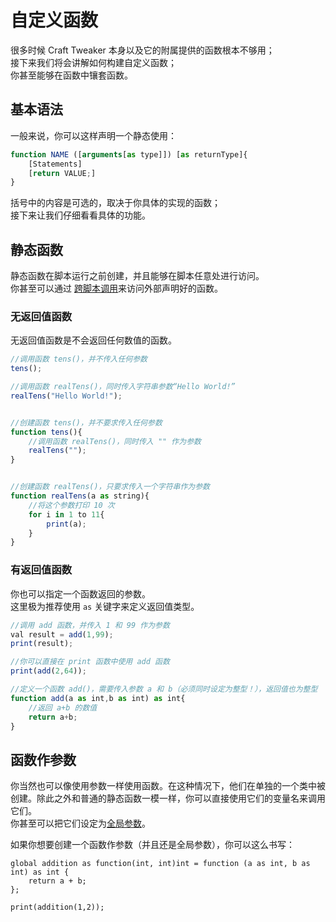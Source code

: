 # 自定义函数

很多时候 Craft Tweaker 本身以及它的附属提供的函数根本不够用；  
接下来我们将会讲解如何构建自定义函数；  
你甚至能够在函数中镶套函数。

## 基本语法
一般来说，你可以这样声明一个静态使用：

```js
function NAME ([arguments[as type]]) [as returnType]{
	[Statements]
	[return VALUE;]
}
```

括号中的内容是可选的，取决于你具体的实现的函数；  
接下来让我们仔细看看具体的功能。


## 静态函数
静态函数在脚本运行之前创建，并且能够在脚本任意处进行访问。  
你甚至可以通过 [跨脚本调用](Cross-Script_Reference)来访问外部声明好的函数。


### 无返回值函数

无返回值函数是不会返回任何数值的函数。

```js
//调用函数 tens()，并不传入任何参数
tens();

//调用函数 realTens()，同时传入字符串参数“Hello World!”
realTens("Hello World!");


//创建函数 tens()，并不要求传入任何参数
function tens(){
	//调用函数 realTens()，同时传入 "" 作为参数
	realTens("");
}


//创建函数 realTens()，只要求传入一个字符串作为参数
function realTens(a as string){
	//将这个参数打印 10 次
	for i in 1 to 11{
		print(a);
	}
}
```

### 有返回值函数

你也可以指定一个函数返回的参数。  
这里极为推荐使用 `as` 关键字来定义返回值类型。

```js
//调用 add 函数，并传入 1 和 99 作为参数
val result = add(1,99);
print(result);

//你可以直接在 print 函数中使用 add 函数
print(add(2,64));

//定义一个函数 add()，需要传入参数 a 和 b（必须同时设定为整型！），返回值也为整型
function add(a as int,b as int) as int{
	//返回 a+b 的数值
	return a+b;
}
```


## 函数作参数
你当然也可以像使用参数一样使用函数。在这种情况下，他们在单独的一个类中被创建。除此之外和普通的静态函数一模一样，你可以直接使用它们的变量名来调用它们。  
你甚至可以把它们设定为[全局参数](/AdvancedFunctions/Global_Static_Variables)。

如果你想要创建一个函数作参数（并且还是全局参数），你可以这么书写：
```
global addition as function(int, int)int = function (a as int, b as int) as int {
	return a + b;
};

print(addition(1,2));
```